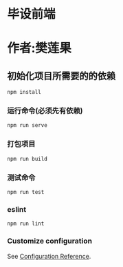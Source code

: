 # 毕设前端

# 作者:樊莲果

## 初始化项目所需要的的依赖
```
npm install
```

### 运行命令(必须先有依赖)
```
npm run serve
```

### 打包项目
```
npm run build
```

### 测试命令
```
npm run test
```

### eslint
```
npm run lint
```

### Customize configuration
See [Configuration Reference](https://cli.vuejs.org/config/).
